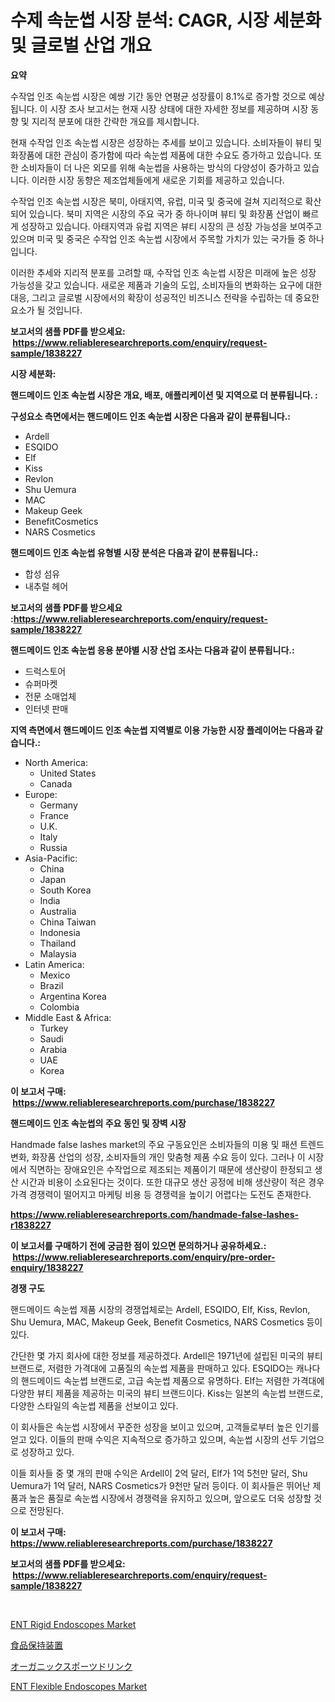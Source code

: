 <p><h1>수제 속눈썹 시장 분석: CAGR, 시장 세분화 및 글로벌 산업 개요</h1></p><p><strong>요약</strong></p>
<p><p>수작업 인조 속눈썹 시장은 예쌍 기간 동안 연평균 성장률이 8.1%로 증가할 것으로 예상됩니다. 이 시장 조사 보고서는 현재 시장 상태에 대한 자세한 정보를 제공하며 시장 동향 및 지리적 분포에 대한 간략한 개요를 제시합니다.</p><p>현재 수작업 인조 속눈썹 시장은 성장하는 추세를 보이고 있습니다. 소비자들이 뷰티 및 화장품에 대한 관심이 증가함에 따라 속눈썹 제품에 대한 수요도 증가하고 있습니다. 또한 소비자들이 더 나은 외모를 위해 속눈썹을 사용하는 방식의 다양성이 증가하고 있습니다. 이러한 시장 동향은 제조업체들에게 새로운 기회를 제공하고 있습니다.</p><p>수작업 인조 속눈썹 시장은 북미, 아태지역, 유럽, 미국 및 중국에 걸쳐 지리적으로 확산되어 있습니다. 북미 지역은 시장의 주요 국가 중 하나이며 뷰티 및 화장품 산업이 빠르게 성장하고 있습니다. 아태지역과 유럽 지역은 뷰티 시장의 큰 성장 가능성을 보여주고 있으며 미국 및 중국은 수작업 인조 속눈썹 시장에서 주목할 가치가 있는 국가들 중 하나입니다.</p><p>이러한 추세와 지리적 분포를 고려할 때, 수작업 인조 속눈썹 시장은 미래에 높은 성장 가능성을 갖고 있습니다. 새로운 제품과 기술의 도입, 소비자들의 변화하는 요구에 대한 대응, 그리고 글로벌 시장에서의 확장이 성공적인 비즈니스 전략을 수립하는 데 중요한 요소가 될 것입니다.</p></p>
<p><strong>보고서의 샘플 PDF를 받으세요: &nbsp;<a href="https://www.reliableresearchreports.com/enquiry/request-sample/1838227">https://www.reliableresearchreports.com/enquiry/request-sample/1838227</a></strong></p>
<p><strong>시장 세분화:</strong></p>
<p><strong> 핸드메이드 인조 속눈썹 시장은 개요, 배포, 애플리케이션 및 지역으로 더 분류됩니다. :</strong></p>
<p><strong>구성요소 측면에서는 핸드메이드 인조 속눈썹 시장은 다음과 같이 분류됩니다.:</strong></p>
<p><ul><li>Ardell</li><li>ESQIDO</li><li>Elf</li><li>Kiss</li><li>Revlon</li><li>Shu Uemura</li><li>MAC</li><li>Makeup Geek</li><li>BenefitCosmetics</li><li>NARS Cosmetics</li></ul></p>
<p><strong> 핸드메이드 인조 속눈썹 유형별 시장 분석은 다음과 같이 분류됩니다.:</strong></p>
<p><ul><li>합성 섬유</li><li>내추럴 헤어</li></ul></p>
<p><strong>보고서의 샘플 PDF를 받으세요 :<a href="https://www.reliableresearchreports.com/enquiry/request-sample/1838227">https://www.reliableresearchreports.com/enquiry/request-sample/1838227</a></strong></p>
<p><strong> 핸드메이드 인조 속눈썹 응용 분야별 시장 산업 조사는 다음과 같이 분류됩니다.:</strong></p>
<p><ul><li>드럭스토어</li><li>슈퍼마켓</li><li>전문 소매업체</li><li>인터넷 판매</li></ul></p>
<p><strong>지역 측면에서 핸드메이드 인조 속눈썹 지역별로 이용 가능한 시장 플레이어는 다음과 같습니다.:</strong></p>
<p><ul>
    <li>
        North America:
        <ul>
            <li>United States</li>
            <li>Canada</li>
        </ul>
    </li>
    <li>
        Europe:
        <ul>
            <li>Germany</li>
            <li>France</li>
            <li>U.K.</li>
            <li>Italy</li>
            <li>Russia</li>
        </ul>
    </li>
    <li>
        Asia-Pacific:
        <ul>
            <li>China</li>
            <li>Japan</li>
            <li>South Korea</li>
            <li>India</li>
            <li>Australia</li>
            <li>China Taiwan</li>
            <li>Indonesia</li>
            <li>Thailand</li>
            <li>Malaysia</li>
        </ul>
    </li>
    <li>
        Latin America:
        <ul>
            <li>Mexico</li>
            <li>Brazil</li>
            <li>Argentina Korea</li>
            <li>Colombia</li>
        </ul>
    </li>
    <li>
        Middle East & Africa:
        <ul>
            <li>Turkey</li>
            <li>Saudi</li>
            <li>Arabia</li>
            <li>UAE</li>
            <li>Korea</li>
        </ul>
    </li>
    </ul></p>
<p><strong>이 보고서 구매: &nbsp;<a href="https://www.reliableresearchreports.com/purchase/1838227">https://www.reliableresearchreports.com/purchase/1838227</a></strong></p>
<p><strong>핸드메이드 인조 속눈썹의 주요 동인 및 장벽 시장</strong></p>
<p><p>Handmade false lashes market의 주요 구동요인은 소비자들의 미용 및 패션 트렌드 변화, 화장품 산업의 성장, 소비자들의 개인 맞춤형 제품 수요 등이 있다. 그러나 이 시장에서 직면하는 장애요인은 수작업으로 제조되는 제품이기 때문에 생산량이 한정되고 생산 시간과 비용이 소요된다는 것이다. 또한 대규모 생산 공정에 비해 생산량이 적은 경우 가격 경쟁력이 떨어지고 마케팅 비용 등 경쟁력을 높이기 어렵다는 도전도 존재한다.</p></p>
<p><strong><a href="https://www.reliableresearchreports.com/handmade-false-lashes-r1838227">https://www.reliableresearchreports.com/handmade-false-lashes-r1838227</a></strong></p>
<p><strong>이 보고서를 구매하기 전에 궁금한 점이 있으면 문의하거나 공유하세요.: &nbsp;<a href="https://www.reliableresearchreports.com/enquiry/pre-order-enquiry/1838227">https://www.reliableresearchreports.com/enquiry/pre-order-enquiry/1838227</a></strong></p>
<p><strong>경쟁 구도</strong></p>
<p><p>핸드메이드 속눈썹 제품 시장의 경쟁업체로는 Ardell, ESQIDO, Elf, Kiss, Revlon, Shu Uemura, MAC, Makeup Geek, Benefit Cosmetics, NARS Cosmetics 등이 있다. </p><p>간단한 몇 가지 회사에 대한 정보를 제공하겠다. Ardell은 1971년에 설립된 미국의 뷰티 브랜드로, 저렴한 가격대에 고품질의 속눈썹 제품을 판매하고 있다. ESQIDO는 캐나다의 핸드메이드 속눈썹 브랜드로, 고급 속눈썹 제품으로 유명하다. Elf는 저렴한 가격대에 다양한 뷰티 제품을 제공하는 미국의 뷰티 브랜드이다. Kiss는 일본의 속눈썹 브랜드로, 다양한 스타일의 속눈썹 제품을 선보이고 있다.</p><p>이 회사들은 속눈썹 시장에서 꾸준한 성장을 보이고 있으며, 고객들로부터 높은 인기를 얻고 있다. 이들의 판매 수익은 지속적으로 증가하고 있으며, 속눈썹 시장의 선두 기업으로 성장하고 있다.</p><p>이들 회사들 중 몇 개의 판매 수익은 Ardell이 2억 달러, Elf가 1억 5천만 달러, Shu Uemura가 1억 달러, NARS Cosmetics가 9천만 달러 등이다. 이 회사들은 뛰어난 제품과 높은 품질로 속눈썹 시장에서 경쟁력을 유지하고 있으며, 앞으로도 더욱 성장할 것으로 전망된다.</p></p>
<p><strong>이 보고서 구매: &nbsp; <a href="https://www.reliableresearchreports.com/purchase/1838227">https://www.reliableresearchreports.com/purchase/1838227</a></strong></p>
<p><strong>보고서의 샘플 PDF를 받으세요: &nbsp;<a href="https://www.reliableresearchreports.com/enquiry/request-sample/1838227">https://www.reliableresearchreports.com/enquiry/request-sample/1838227</a></strong><strong></strong></p>
<p>&nbsp;</p>
<p><p><a href="https://github.com/wwwkeltoum/Market-Research-Report-List-2/blob/main/ent-rigid-endoscopes-market.md">ENT Rigid Endoscopes Market</a></p><p><a href="https://medium.com/@madelynhowe2023/2024%E5%B9%B4%E3%81%8B%E3%82%892031%E5%B9%B4%E3%81%BE%E3%81%A7%E3%81%AE%E6%9C%9F%E9%96%93%E3%81%AB%E4%BA%88%E6%B8%AC%E3%81%95%E3%82%8C%E3%82%8B%E9%A3%9F%E5%93%81%E4%BF%9D%E7%AE%A1%E8%A8%AD%E5%82%99%E5%B8%82%E5%A0%B4%E3%81%AE%E5%88%86%E6%9E%90%E3%81%A8%E3%82%B5%E3%82%A4%E3%82%BA%E4%BA%88%E6%B8%AC-a3fe8bfbfaed">食品保持装置</a></p><p><a href="https://medium.com/@samirmayert28/%E3%82%AA%E3%83%BC%E3%82%AC%E3%83%8B%E3%83%83%E3%82%AF%E3%82%B9%E3%83%9D%E3%83%BC%E3%83%84%E3%83%89%E3%83%AA%E3%83%B3%E3%82%AF%E5%B8%82%E5%A0%B4%E3%81%AE%E8%A6%8B%E9%80%9A%E3%81%97-%E5%B8%82%E5%A0%B4%E5%8B%95%E5%90%91-%E6%88%90%E9%95%B7-2024%E5%B9%B4%E3%81%8B%E3%82%892031%E5%B9%B4%E3%81%BE%E3%81%A7%E3%81%AE%E4%BA%88%E6%B8%AC-d2aafe4c480c">オーガニックスポーツドリンク</a></p><p><a href="https://github.com/gamblestampleyjenny50m5sl6/Market-Research-Report-List-2/blob/main/ent-flexible-endoscopes-market.md">ENT Flexible Endoscopes Market</a></p></p>